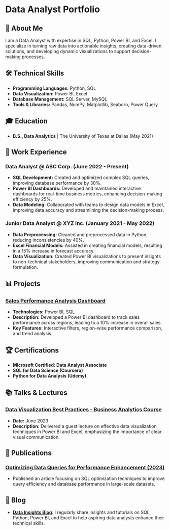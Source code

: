 # Data Analyst Portfolio

## 👋 About Me
I am a Data Analyst with expertise in SQL, Python, Power BI, and Excel. I specialize in turning raw data into actionable insights, creating data-driven solutions, and developing dynamic visualizations to support decision-making processes.

## 🛠 Technical Skills
- **Programming Languages:** Python, SQL
- **Data Visualization:** Power BI, Excel
- **Database Management:** SQL Server, MySQL
- **Tools & Libraries:** Pandas, NumPy, Matplotlib, Seaborn, Power Query

## 🎓 Education
- **B.S., Data Analytics** | The University of Texas at Dallas (May 2021)

## 💼 Work Experience

### Data Analyst @ ABC Corp. (June 2022 - Present)
- **SQL Development:** Created and optimized complex SQL queries, improving database performance by 30%.
- **Power BI Dashboards:** Developed and maintained interactive dashboards for real-time business metrics, enhancing decision-making efficiency by 25%.
- **Data Modeling:** Collaborated with teams to design data models in Excel, improving data accuracy and streamlining the decision-making process.

### Junior Data Analyst @ XYZ Inc. (January 2021 - May 2022)
- **Data Preprocessing:** Cleaned and preprocessed data in Python, reducing inconsistencies by 40%.
- **Excel Financial Models:** Assisted in creating financial models, resulting in a 15% increase in forecast accuracy.
- **Data Visualization:** Created Power BI visualizations to present insights to non-technical stakeholders, improving communication and strategy formulation.

## 📊 Projects

### [Sales Performance Analysis Dashboard](https://github.com/yourusername/Sales-Performance-Analysis-Dashboard)
- **Technologies:** Power BI, SQL
- **Description:** Developed a Power BI dashboard to track sales performance across regions, leading to a 10% increase in overall sales.
- **Key Features:** Interactive filters, region-wise performance comparison, and trend analysis.

## 🏆 Certifications
- **Microsoft Certified: Data Analyst Associate**
- **SQL for Data Science (Coursera)**
- **Python for Data Analysis (Udemy)**

## 📚 Talks & Lectures

### [Data Visualization Best Practices - Business Analytics Course](https://github.com/yourusername/Data-Visualization-Best-Practices)
- **Date:** June 2023
- **Description:** Delivered a guest lecture on effective data visualization techniques in Power BI and Excel, emphasizing the importance of clear visual communication.

## 📖 Publications

### [Optimizing Data Queries for Performance Enhancement (2023)](https://github.com/yourusername/SQL-Optimization)
- Published an article focusing on SQL optimization techniques to improve query efficiency and database performance in large-scale datasets.

## 📝 Blog
- **[Data Insights Blog](https://yourblogurl.com)**: I regularly share insights and tutorials on SQL, Python, Power BI, and Excel to help aspiring data analysts enhance their technical skills.
